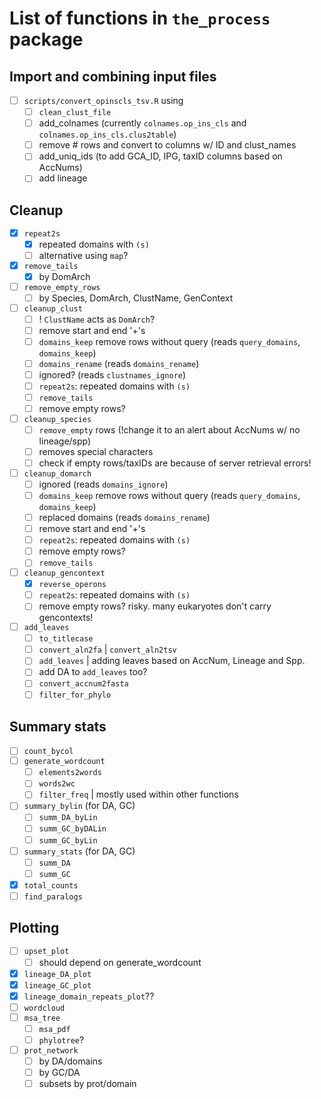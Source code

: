 # List of functions in `the_process` package

## Import and combining input files
- [ ] `scripts/convert_opinscls_tsv.R` using
  - [ ] `clean_clust_file`
  - [ ] add_colnames (currently `colnames.op_ins_cls` and `colnames.op_ins_cls.clus2table`)
  - [ ] remove # rows and convert to columns w/ ID and clust_names
  - [ ] add_uniq_ids (to add GCA_ID, IPG, taxID columns based on AccNums)
  - [ ] add lineage

## Cleanup
- [x] `repeat2s`
  - [x] repeated domains with `(s)`
  - [ ] alternative using `map`?

- [x] `remove_tails`
  - [x] by DomArch
 
- [ ] `remove_empty_rows`
  - [ ] by Species, DomArch, ClustName, GenContext
  
- [ ] `cleanup_clust`
  - [ ] ! `ClustName` acts as `DomArch`?
  - [ ] remove start and end '+'s
  - [ ] `domains_keep` remove rows without query (reads `query_domains`, `domains_keep`)
  - [ ] `domains_rename`   (reads `domains_rename`)
  - [ ] ignored?           (reads `clustnames_ignore`)
  - [ ] `repeat2s`: repeated domains with `(s)`
  - [ ] `remove_tails`
  - [ ] remove empty rows?
  
- [ ] `cleanup_species`
  - [ ] `remove_empty` rows (!change it to an alert about AccNums w/ no lineage/spp)
  - [ ] removes special characters
  - [ ] check if empty rows/taxIDs are because of server retrieval errors!

- [ ] `cleanup_domarch`
  - [ ] ignored           (reads `domains_ignore`)
  - [ ] `domains_keep` remove rows without query (reads `query_domains`, `domains_keep`)
  - [ ] replaced domains  (reads `domains_rename`)
  - [ ] remove start and end '+'s
  - [ ] `repeat2s`: repeated domains with `(s)`
  - [ ] remove empty rows?
  - [ ] `remove_tails`
  
- [ ] `cleanup_gencontext`
  - [x] `reverse_operons`
  - [ ] `repeat2s`: repeated domains with `(s)`
  - [ ] remove empty rows? risky. many eukaryotes don't carry gencontexts!

- [ ] `add_leaves`
  - [ ] `to_titlecase`
  - [ ] `convert_aln2fa` | `convert_aln2tsv`
  - [ ] `add_leaves` | adding leaves based on AccNum, Lineage and Spp.
  - [ ] add DA to `add_leaves` too?
  - [ ] `convert_accnum2fasta`
  - [ ] `filter_for_phylo`

## Summary stats
- [ ] `count_bycol`
- [ ] `generate_wordcount`
  - [ ] `elements2words`
  - [ ] `words2wc`
  - [ ] `filter_freq` | mostly used within other functions
- [ ] `summary_bylin` (for DA, GC)
  - [ ] `summ_DA_byLin`
  - [ ] `summ_GC_byDALin`
  - [ ] `summ_GC_byLin`
- [ ] `summary_stats` (for DA, GC)
  - [ ] `summ_DA`
  - [ ] `summ_GC`
- [x] `total_counts`
- [ ] `find_paralogs`

## Plotting
- [ ] `upset_plot`
  - [ ] should depend on generate_wordcount
- [x] `lineage_DA_plot`
- [x] `lineage_GC_plot`
- [x] `lineage_domain_repeats_plot`??
- [ ] `wordcloud`
- [ ] `msa_tree`
  - [ ] `msa_pdf`
  - [ ] `phylotree`?
- [ ] `prot_network`
  - [ ] by DA/domains
  - [ ] by GC/DA
  - [ ] subsets by prot/domain
